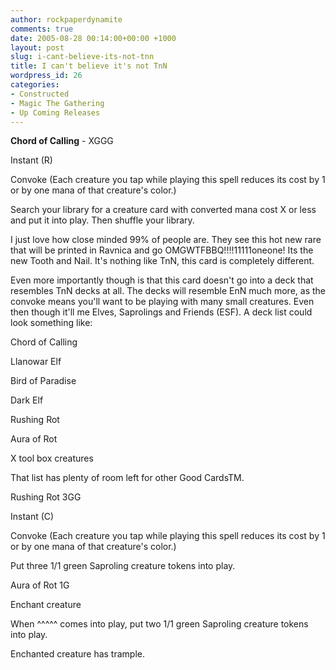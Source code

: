 ```yaml
---
author: rockpaperdynamite
comments: true
date: 2005-08-28 00:14:00+00:00 +1000
layout: post
slug: i-cant-believe-its-not-tnn
title: I can't believe it's not TnN
wordpress_id: 26
categories:
- Constructed
- Magic The Gathering
- Up Coming Releases
---
```


**Chord of Calling** - XGGG  

Instant (R)  

Convoke (Each creature you tap while playing this spell reduces its cost by 1 or by one mana of that creature's color.)  

Search your library for a creature card with converted mana cost X or less and put it into play. Then shuffle your library.




I just love how close minded 99% of people are. They see this hot new rare that will be printed in Ravnica and go OMGWTFBBQ!!!!11111oneone! Its the new Tooth and Nail. It's nothing like TnN, this card is completely different.




Even more importantly though is that this card doesn't go into a deck that resembles TnN decks at all. The decks will resemble EnN much more, as the convoke means you'll want to be playing with many small creatures. Even then though it'll me Elves, Saprolings and Friends (ESF). A deck list could look something like:




Chord of Calling  

Llanowar Elf  

Bird of Paradise  

Dark Elf  

Rushing Rot  

Aura of Rot  

X tool box creatures




That list has plenty of room left for other Good CardsTM.




Rushing Rot  3GG  

Instant (C)  

Convoke (Each creature you tap while playing this spell reduces its cost by 1 or by one mana of that creature's color.)  

Put three 1/1 green Saproling creature tokens into play.




Aura of Rot  1G  

Enchant creature  

When ^^^^^ comes into play, put two 1/1 green Saproling creature tokens into play.  

Enchanted creature has trample.



